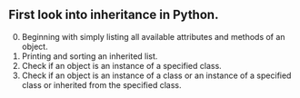 First look into inheritance in Python.
---
0. Beginning with simply listing all available attributes and methods of an object.
1. Printing and sorting an inherited list.
2. Check if an object is an instance of a specified class.
3. Check if an object is an instance of a class or an instance of a specified class or inherited from the specified class.